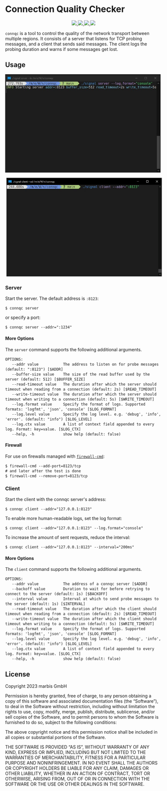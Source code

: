 # Connection Quality Checker

<p align="center">
    <a href="#license">
        <img src="https://img.shields.io/badge/license-MIT-blue.svg?style=flat" />
    </a>
    <a href="https://goreportcard.com/report/github.com/nitrado/connqc">
        <img src="https://goreportcard.com/badge/github.com/nitrado/connqc" />
    </a>
    <a href="https://github.com/nitrado/connqc/releases/latest">
        <img src="https://img.shields.io/github/release/nitrado/connqc.svg?style=flat" />
    </a>
    <a href="https://pkg.go.dev/github.com/nitrado/connqc">
        <img src="https://pkg.go.dev/badge/github.com/nitrado/connqc?utm_source=godoc" />
    </a>
</p>

`connqc` is a tool to control the quality of the network transport between multiple regions.
It consists of a server that listens for TCP probing messages, and a client that sends said messages.
The client logs the probing duration and warns if some messages get lost.

## Usage

<p align="left">
        <img width="500px" src="./docs/assets/server.jpg" />
</p>

<p align="right">
        <img width="500px" src="./docs/assets/client.gif" />
</p>

### Server

Start the server. The default address is `:8123`:

```shell
$ connqc server 
```

or specify a port:

```shell
$ connqc server --addr=":1234"
```

#### More Options

The `server` command supports the following additional arguments.

```shell
OPTIONS:
   --addr value           The address to listen on for probe messages (default: ":8123") [$ADDR]
   --buffer-size value    The size of the read buffer used by the server (default: 512) [$BUFFER_SIZE]
   --read-timeout value   The duration after which the server should timeout when reading from a connection (default: 2s) [$READ_TIMEOUT]
   --write-timeout value  The duration after which the server should timeout when writing to a connection (default: 5s) [$WRITE_TIMEOUT]
   --log.format value     Specify the format of logs. Supported formats: 'logfmt', 'json', 'console' [$LOG_FORMAT]
   --log.level value      Specify the log level. e.g. 'debug', 'info', 'error'. (default: "info") [$LOG_LEVEL]
   --log.ctx value        A list of context field appended to every log. Format: key=value. [$LOG_CTX]
   --help, -h             show help (default: false)
```

#### Firewall

For use on firewalls managed with [`firewall-cmd`](https://firewalld.org/documentation/man-pages/firewall-cmd.html):

```shell
$ firewall-cmd --add-port=8123/tcp
# and later after the test is done
$ firewall-cmd --remove-port=8123/tcp
```

### Client

Start the client with the connqc server's address:

```shell
$ connqc client --addr="127.0.0.1:8123"
```

To enable more human-readable logs, set the log format:

```shell
$ connqc client --addr="127.0.0.1:8123" --log.format="console"
```

To increase the amount of sent requests, reduce the interval:

```shell
$ connqc client --addr="127.0.0.1:8123" --interval="200ms"
```

#### More Options

The `client` command supports the following additional arguments.

```shell
OPTIONS:
   --addr value           The address of a connqc server [$ADDR]
   --backoff value        Duration to wait for before retrying to connect to the server (default: 1s) [$BACKOFF]
   --interval value       Interval at which to send probe messages to the server (default: 1s) [$INTERVAL]
   --read-timeout value   The duration after which the client should timeout when reading from a connection (default: 2s) [$READ_TIMEOUT]
   --write-timeout value  The duration after which the client should timeout when writing to a connection (default: 5s) [$WRITE_TIMEOUT]
   --log.format value     Specify the format of logs. Supported formats: 'logfmt', 'json', 'console' [$LOG_FORMAT]
   --log.level value      Specify the log level. e.g. 'debug', 'info', 'error'. (default: "info") [$LOG_LEVEL]
   --log.ctx value        A list of context field appended to every log. Format: key=value. [$LOG_CTX]
   --help, -h             show help (default: false)
```

## License

Copyright 2023 marbis GmbH

Permission is hereby granted, free of charge, to any person obtaining a copy of this software and associated documentation files (the “Software”), to deal in the Software without restriction, including without limitation the rights to use, copy, modify, merge, publish, distribute, sublicense, and/or sell copies of the Software, and to permit persons to whom the Software is furnished to do so, subject to the following conditions:

The above copyright notice and this permission notice shall be included in all copies or substantial portions of the Software.

THE SOFTWARE IS PROVIDED “AS IS”, WITHOUT WARRANTY OF ANY KIND, EXPRESS OR IMPLIED, INCLUDING BUT NOT LIMITED TO THE WARRANTIES OF MERCHANTABILITY, FITNESS FOR A PARTICULAR PURPOSE AND NONINFRINGEMENT. IN NO EVENT SHALL THE AUTHORS OR COPYRIGHT HOLDERS BE LIABLE FOR ANY CLAIM, DAMAGES OR OTHER LIABILITY, WHETHER IN AN ACTION OF CONTRACT, TORT OR OTHERWISE, ARISING FROM, OUT OF OR IN CONNECTION WITH THE SOFTWARE OR THE USE OR OTHER DEALINGS IN THE SOFTWARE.
